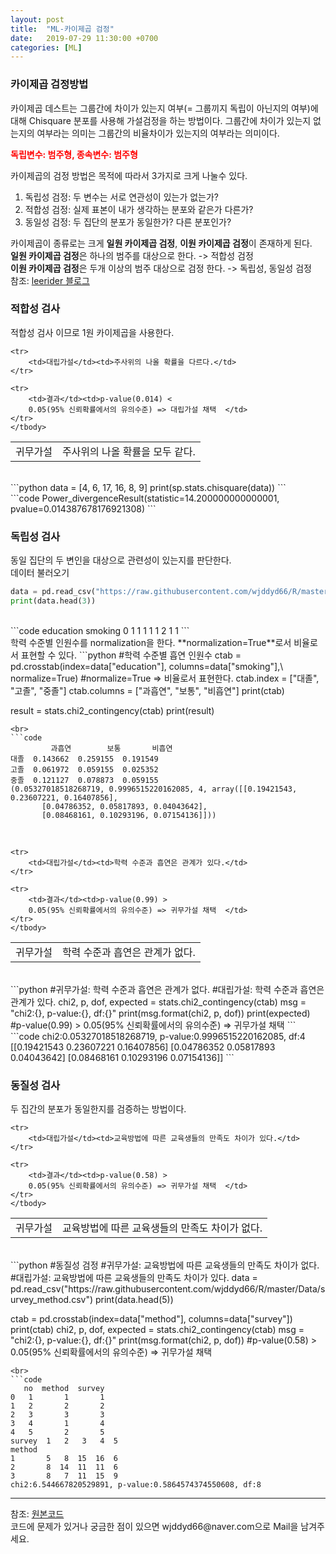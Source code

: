 ```yaml
---
layout: post
title:  "ML-카이제곱 검정"
date:   2019-07-29 11:30:00 +0700
categories: [ML]
---
```


###  카이제곱 검정방법
카이제곱 데스트는 그룹간에 차이가 있는지 여부(= 그룹끼지 독립이 아닌지의 여부)에 대해 Chisquare 분포를 사용해 가설검정을 하는 방법이다. 그룹간에 차이가 있는지 없는지의 여부라는 의미는 그룹간의 비율차이가 있는지의 여부라는 의미이다.  

<span style ="color: red">**독립변수: 범주형, 종속변수: 범주형**</span><br>

카이제곱의 검정 방법은 목적에 따라서 3가지로 크게 나눌수 있다.  

1. 독립성 검정: 두 변수는 서로 연관성이 있는가 없는가?
2. 적합성 검정: 실제 표본이 내가 생각하는 분포와 같은가 다른가?
3. 동일성 검정: 두 집단의 분포가 동일한가? 다른 분포인가? 

카이제곱이 종류로는 크게 **일원 카이제곱 검정**, **이원 카이제곱 검정**이 존재하게 된다.  
**일원 카이제곱 검정**은 하나의 범주를 대상으로 한다. -> 적합성 검정  
**이원 카이제곱 검정**은 두개 이상의 범주 대상으로 검정 한다. -> 독립성, 동일성 검정  
참조: <a href="https://m.blog.naver.com/PostView.nhn?blogId=leerider&logNo=100189714605&proxyReferer=https%3A%2F%2Fwww.google.co.kr%2F">leerider 블로그</a>  

###  적합성 검사
적합성 검사 이므로 1원 카이제곱을 사용한다.  

<link rel = "stylesheet" href ="/static/css/bootstrap.min.css">

<table class="table">
	<tbody>
	<tr>
		<td>귀무가설</td><td>주사위의 나올 확률을 모두 같다.</td>
	</tr>

	<tr>
		<td>대립가설</td><td>주사위의 나올 확률을 다르다.</td>
	</tr>
	
	<tr>
		<td>결과</td><td>p-value(0.014) < 
		0.05(95% 신뢰확률에서의 유의수준) => 대립가설 채택  </td>
	</tr>
	</tbody>
</table>

<br>
```python
data = [4, 6, 17, 16, 8, 9]
print(sp.stats.chisquare(data))
```
<br>
```code
Power_divergenceResult(statistic=14.200000000000001, pvalue=0.014387678176921308)
```

###  독립성 검사
동일 집단의 두 변인을 대상으로 관련성이 있는지를 판단한다.  
데이터 불러오기  
```python
data = pd.read_csv("https://raw.githubusercontent.com/wjddyd66/R/master/Data/smoke.csv")
print(data.head(3))
```
<br>
```code
   education  smoking
0          1        1
1          1        1
2          1        1
```
<br>
학력 수준별 인원수를 normalization을 한다.  
**normalization=True**로서 비율로서 표현할 수 있다.  
```python
#학력 수준별 흡연 인원수
ctab = pd.crosstab(index=data["education"], columns=data["smoking"],\
                   normalize=True)
#normalize=True => 비율로서 표현한다.
ctab.index = ["대졸", "고졸", "중졸"]
ctab.columns = ["과흡연", "보통", "비흡연"]
print(ctab)

result = stats.chi2_contingency(ctab)
print(result)
```
<br>
```code
         과흡연        보통       비흡연
대졸  0.143662  0.259155  0.191549
고졸  0.061972  0.059155  0.025352
중졸  0.121127  0.078873  0.059155
(0.05327018518268719, 0.9996515220162085, 4, array([[0.19421543, 0.23607221, 0.16407856],
       [0.04786352, 0.05817893, 0.04043642],
       [0.08468161, 0.10293196, 0.07154136]]))
```
<br>

<link rel = "stylesheet" href ="/static/css/bootstrap.min.css">

<table class="table">
	<tbody>
	<tr>
		<td>귀무가설</td><td>학력 수준과 흡연은 관계가 없다.</td>
	</tr>

	<tr>
		<td>대립가설</td><td>학력 수준과 흡연은 관계가 있다.</td>
	</tr>
	
	<tr>
		<td>결과</td><td>p-value(0.99) > 
		0.05(95% 신뢰확률에서의 유의수준) => 귀무가설 채택  </td>
	</tr>
	</tbody>
</table>

<br>
```python
#귀무가설: 학력 수준과 흡연은 관계가 없다.
#대립가설: 학력 수준과 흡연은 관계가 있다.
chi2, p, dof, expected = stats.chi2_contingency(ctab)
msg = "chi2:{}, p-value:{}, df:{}"
print(msg.format(chi2, p, dof))
print(expected)
#p-value(0.99) > 0.05(95% 신뢰확률에서의 유의수준) => 귀무가설 채택
```
<br>
```code
chi2:0.05327018518268719, p-value:0.9996515220162085, df:4
[[0.19421543 0.23607221 0.16407856]
 [0.04786352 0.05817893 0.04043642]
 [0.08468161 0.10293196 0.07154136]]
```

###  동질성 검사
두 집간의 분포가 동일한지를 검증하는 방법이다.  

<link rel = "stylesheet" href ="/static/css/bootstrap.min.css">

<table class="table">
	<tbody>
	<tr>
		<td>귀무가설</td><td>교육방법에 따른 교육생들의 만족도 차이가 없다.</td>
	</tr>

	<tr>
		<td>대립가설</td><td>교육방법에 따른 교육생들의 만족도 차이가 있다.</td>
	</tr>
	
	<tr>
		<td>결과</td><td>p-value(0.58) > 
		0.05(95% 신뢰확률에서의 유의수준) => 귀무가설 채택  </td>
	</tr>
	</tbody>
</table>

<br>
```python
#동질성 검정
#귀무가설: 교육방법에 따른 교육생들의 만족도 차이가 없다.
#대립가설: 교육방법에 따른 교육생들의 만족도 차이가 있다.
data = pd.read_csv("https://raw.githubusercontent.com/wjddyd66/R/master/Data/survey_method.csv")
print(data.head(5))

ctab = pd.crosstab(index=data["method"], columns=data["survey"])
print(ctab)
chi2, p, dof, expected = stats.chi2_contingency(ctab)
msg = "chi2:{}, p-value:{}, df:{}"
print(msg.format(chi2, p, dof))
#p-value(0.58) > 0.05(95% 신뢰확률에서의 유의수준) => 귀무가설 채택
```
<br>
```code
   no  method  survey
0   1       1       1
1   2       2       2
2   3       3       3
3   4       1       4
4   5       2       5
survey  1   2   3   4  5
method                  
1       5   8  15  16  6
2       8  14  11  11  6
3       8   7  11  15  9
chi2:6.544667820529891, p-value:0.5864574374550608, df:8
```


<hr>
참조: <a href="https://github.com/wjddyd66/ML/blob/master/Chisquare.ipynb">원본코드</a><br>
코드에 문제가 있거나 궁금한 점이 있으면 wjddyd66@naver.com으로  Mail을 남겨주세요.

